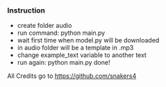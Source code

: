 ### Instruction

- create folder audio
- run command: python main.py
- wait first time when model.py will be downloaded
- in audio folder will be a template in .mp3
- change example_text variable to another text
- run again: python main.py
  done!

All Credits go to https://github.com/snakers4
